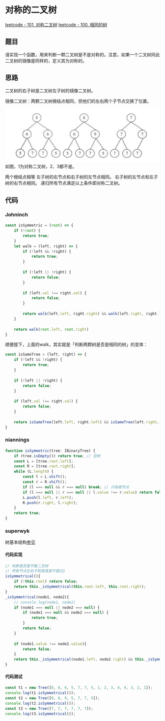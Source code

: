 # 对称的二叉树

[leetcode - 101. 对称二叉树](https://leetcode-cn.com/problems/symmetric-tree/)
[leetcode - 100. 相同的树](https://leetcode-cn.com/problems/same-tree/)

## 题目
请实现一个函数，用来判断一颗二叉树是不是对称的。注意，如果一个二叉树同此二叉树的镜像是同样的，定义其为对称的。

## 思路
二叉树的右子树是二叉树左子树的镜像二叉树。

镜像二叉树：两颗二叉树根结点相同，但他们的左右两个子节点交换了位置。

![](./images/is-symmetrical.png)
如图，1为对称二叉树，2、3都不是。

两个根结点相等
左子树的右节点和右子树的左节点相同。
右子树的左节点和左子树的右节点相同。
递归所有节点满足以上条件即对称二叉树。

## 代码

### Johninch
```js
const isSymmetric = (root) => {
    if (!root) {
        return true;
    }
    let walk = (left, right) => {
        if (!left && !right) {
            return true;
        }

        if (!left || !right) {
            return false;
        }

        if (left.val !== right.val) {
            return false;
        }

        return walk(left.left, right.right) && walk(left.right, right.left); // 注意，这里是镜像比较的递归，与isSameTree不同
    }

    return walk(root.left, root.right)
}
```
顺便提下，上面的walk，其实就是「判断两颗树是否是相同的树」的变体：
```js
const isSameTree = (left, right) => {
    if (!left && !right) {
        return true;
    }

    if (!left || !right) {
        return false;
    }

    if (left.val !== right.val) {
        return false;
    }

    return isSameTree(left.left, right.left) && isSameTree(left.right, right.right); // 注意这里的递归就是对应位置的比较
}
```

### niannings
```ts
function isSymmetric(tree: IBinaryTree) {
    if (tree.isEmpty()) return true; // 空树
    const L = [tree.root.left];
    const R = [tree.root.right];
    while (L.length) {
        const l = L.shift();
        const r = R.shift();
        if (l === null && r === null) break; // 只有根节点
        if (l === null || r === null || l.value !== r.value) return false; // 一方不平或值不等
        L.push(l.left, r.left);
        R.push(r.right, l.right);
    }
    return true;
}
```

### superwyk
树基本结构[参见](/Roundtable/Algorithm/Tree-and-Binary-Tree/inorder-traversal.html#%E6%A0%91%E5%9F%BA%E6%9C%AC%E7%BB%93%E6%9E%84)
#### 代码实现
```js
// 判断是否是平衡二叉树
// 所有节点左右子树高度差不超过1
isSymmetrical(){
    if (!this.root) return false;
    return this._isSymmetrical(this.root.left, this.root.right);
}
_isSymmetrical(node1, node2){
    // console.log(node1, node2)
    if (node1 === null || node2 === null) {
        if (node1 === null && node2 === null) {
            return true;
        }
        return false;
    }
    
    if (node1.value !== node2.value){
        return false;
    }
    return this._isSymmetrical(node1.left, node2.right) && this._isSymmetrical(node1.right, node2.left);
}
```

#### 代码测试
```js
const t1 = new Tree([8, 6, 6, 5, 7, 7, 5, 1, 2, 3, 4, 4, 3, 2, 1]);
console.log(t1.isSymmetrical());
const t2 = new Tree([8, 6, 9, 5, 7, 7, 5]);
console.log(t2.isSymmetrical());
const t3 = new Tree([7, 7, 7, 7, 7, 7]);
console.log(t3.isSymmetrical());
```
